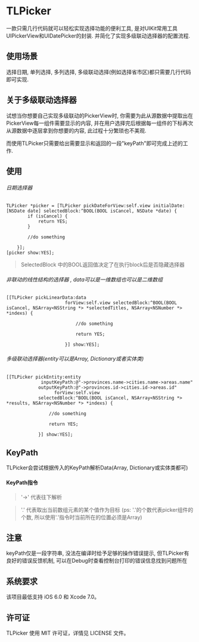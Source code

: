 # TLPicker
一款只需几行代码就可以轻松实现选择功能的便利工具, 是对UIKit常用工具UIPickerView和UIDatePicker的封装.
并简化了实现多级联动选择器的配置流程.
## 使用场景
选择日期, 单列选择, 多列选择, 多级联动选择(例如选择省市区)都只需要几行代码即可实现.

## 关于多级联动选择器
试想当你想要自己实现多级联动的PickerView时, 你需要为此从源数据中提取出在PickerView每一组件需要显示的内容, 并在用户选择完后根据每一组件的下标再次从源数据中逐层拿到你想要的内容, 此过程十分繁琐也不美观.

而使用TLPicker只需要给出需要显示和返回的一段"keyPath"即可完成上述的工作.


## 使用

###### 日期选择器
```objc
TLPicker *picker = [TLPicker pickDateForView:self.view initialDate:[NSDate date] selectedBlock:^BOOL(BOOL isCancel, NSDate *date) {
        if (isCancel) {
            return YES;
        }
        
        //do something
        
    }];
[picker show:YES];
```


> SelectedBlock 中的BOOL返回值决定了在执行block后是否隐藏选择器



###### 非联动的线性结构的选择器 , data可以是一维数组也可以是二维数组
```objc
[[TLPicker pickLinearData:data
                      forView:self.view selectedBlock:^BOOL(BOOL isCancel, NSArray<NSString *> *selectedTitles, NSArray<NSNumber *> *indexs) {
                          
                          //do something
                          
                          return YES;
                          
                      }] show:YES];
```



###### 多级联动选择器(entity可以是Array, Dictionary或者实体类)
```
[[TLPicker pickEntity:entity
             inputKeyPath:@"->provinces.name->cities.name->areas.name"
            outputKeyPath:@"->provinces.id->cities.id->areas.id"
                  forView:self.view
            selectedBlock:^BOOL(BOOL isCancel, NSArray<NSString *> *results, NSArray<NSNumber *> *indexs) {
                
                //do something
                
                return YES;
                
            }] show:YES];
```

## KeyPath
TLPicker会尝试根据传入的KeyPath解析Data(Array, Dictionary或实体类都可)

#### KeyPath指令
> '->'  代表往下解析 

> '.'  代表取出当前数组元素的某个值作为目标   (ps: '.'的个数代表picker组件的个数, 所以使用'.'指令时当前所在的位置必须是Array) 


## 注意

keyPath仅是一段字符串, 没法在编译时给予足够的操作错误提示, 但TLPicker有良好的错误反馈机制, 可以在Debug时查看控制台打印的错误信息找到问题所在

## 系统要求

该项目最低支持 iOS 6.0 和 Xcode 7.0。


## 许可证

TLPicker 使用 MIT 许可证，详情见 LICENSE 文件。

